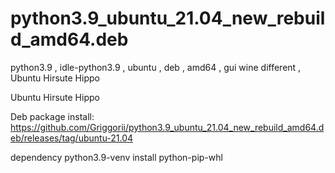 # python3.9_ubuntu_21.04_new_rebuild_amd64.deb
python3.9 , idle-python3.9 , ubuntu , deb , amd64 , gui wine different , Ubuntu Hirsute Hippo

Ubuntu Hirsute Hippo

Deb package install: https://github.com/Griggorii/python3.9_ubuntu_21.04_new_rebuild_amd64.deb/releases/tag/ubuntu-21.04

dependency python3.9-venv install python-pip-whl
